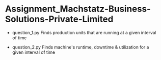 # Assignment_Machstatz-Business-Solutions-Private-Limited

* question_1.py
    Finds production units that are running at a given interval of time

* question_2.py
    Finds machine's runtime, downtime & utilization for a given interval of time
